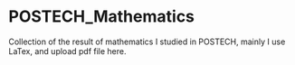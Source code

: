 # POSTECH_Mathematics
Collection of the result of mathematics I studied in POSTECH, mainly I use LaTex, and upload pdf file here.
